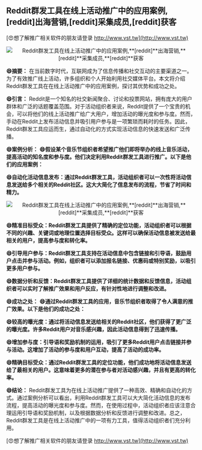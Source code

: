 ## **Reddit群发工具在线上活动推广中的应用案例,**[reddit]**出海营销,**[reddit]**采集成员,**[reddit]**获客**

[😍想了解推广相关软件的朋友请登录 http://www.vst.tw](http://www.vst.tw)

 <center><img src="https://vst.tw/MP4/tuiguang/png/4.png" alt="Reddit群发工具在线上活动推广中的应用案例,**[reddit]**出海营销,**[reddit]**采集成员,**[reddit]**获客"></center>

**😄摘要：**
在当前数字时代，互联网成为了信息传播和社交互动的主要渠道之一。为了有效推广线上活动，许多组织和个人开始利用社交媒体平台。本文将介绍Reddit群发工具在在线上活动推广中的应用案例，探讨其优势和成功之处。

**😄引言：**
Reddit是一个知名的社交新闻聚合、讨论和投票网站，拥有庞大的用户群体和广泛的话题覆盖范围。对于活动组织者来说，Reddit提供了一个宝贵的机会，可以将他们的线上活动推广给广大用户，增加活动的曝光度和参与度。然而，手动在Reddit上发布活动信息并吸引用户参与是一项繁琐而耗时的任务。因此，Reddit群发工具应运而生，通过自动化的方式实现活动信息的快速发送和广泛传播。

**😄案例分析：**
**😄假设某个音乐节组织者希望推广他们即将举办的线上音乐活动，提高活动的知名度和参与度。他们决定利用Reddit群发工具进行推广。以下是他们的应用案例：**

**😄自动化活动信息发布：通过Reddit群发工具，活动组织者可以一次性将活动信息发送给多个相关的Reddit社区。这大大简化了信息发布的流程，节省了时间和精力。**

 <center><img src="https://vst.tw/MP4/tuiguang/png/4.png" alt="Reddit群发工具在线上活动推广中的应用案例,**[reddit]**出海营销,**[reddit]**采集成员,**[reddit]**获客"></center>

**😄精准目标受众：Reddit群发工具提供了精确的定位功能，活动组织者可以根据不同的兴趣、关键词或地理位置选择目标受众。这样可以确保活动信息被发送给最相关的用户，提高参与度和转化率。**

**😄引导用户参与：Reddit群发工具支持在活动信息中包含链接和引导语，鼓励用户点击并参与活动。例如，组织者可以添加报名链接、优惠码或特别奖励，以吸引更多用户参与。**

**😄数据分析和反馈：Reddit群发工具提供了详细的统计数据和反馈信息，活动组织者可以实时了解推广效果和用户反应，有针对性地进行调整和改进。**

**😄成功之处：**
**😄通过Reddit群发工具的应用，音乐节组织者取得了令人满意的推广效果。以下是他们的成功之处：**

**😄较高的曝光度：通过将活动信息发送给相关的Reddit社区，他们获得了更广泛的曝光度。许多Reddit用户对音乐感兴趣，因此活动信息得到了迅速传播。**

**😄增加参与度：引导语和奖励机制的运用，吸引了更多Reddit用户点击链接并参与活动。这增加了活动的参与度和用户互动，提高了活动的成功率。**

**😄精确目标受众：通过Reddit群发工具的定位功能，他们成功地将活动信息发送给了最相关的用户。这意味着更多的潜在参与者对活动感兴趣，并且有更高的转化率。**

**😄结论：**
Reddit群发工具为在线上活动推广提供了一种高效、精确和自动化的方式。通过案例分析可以看出，利用Reddit群发工具可以大大简化活动信息的发布流程，提高活动的曝光度和参与度。然而，在使用过程中，活动组织者应该注意合理运用引导语和奖励机制，以及根据数据分析和反馈进行调整和改进。总之，Reddit群发工具是在线上活动推广中的一项有力工具，值得活动组织者们充分利用。

[😍想了解推广相关软件的朋友请登录 http://www.vst.tw](http://www.vst.tw)



